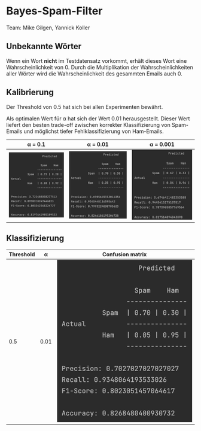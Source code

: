 # Bayes-Spam-Filter

Team: Mike Gilgen, Yannick Koller

## Unbekannte Wörter

Wenn ein Wort **nicht** im Testdatensatz vorkommt, erhält dieses Wort eine Wahrscheinlichkeit von 0. Durch die
Multiplikation der Wahrscheinlichkeiten aller Wörter wird die Wahrscheinlichkeit des gesammten Emails auch 0.

## Kalibrierung

Der Threshold von 0.5 hat sich bei allen Experimenten bewährt.

Als optimalen Wert für &alpha; hat sich der Wert 0.01 herausgestellt. Dieser Wert liefert den besten trade-off zwischen
korrekter Klassifizierung von Spam-Emails und möglichst tiefer Fehlklassifizierung von Ham-Emails.

| &alpha; = 0.1             | &alpha; = 0.01 | &alpha; = 0.001 | 
| --- | --- | --- |
| ![](docs/alpha_1E-1.png)  | ![](docs/alpha_1E-2.png) | ![](docs/alpha_1E-3.png) |

## Klassifizierung

| Threshold | &alpha; | Confusion matrix |
| --- | --- | --- |
| 0.5 | 0.01 | ![](docs/classification.png) |
